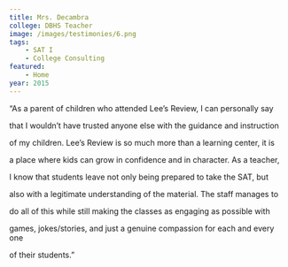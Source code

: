 ```yaml
---
title: Mrs. Decambra
college: DBHS Teacher
image: /images/testimonies/6.png
tags:
    - SAT I
    - College Consulting
featured:
    - Home
year: 2015
---
```


“As a parent of children who attended Lee’s Review, I can personally say

that I wouldn’t have trusted anyone else with the guidance and instruction

of my children. Lee’s Review is so much more than a learning center, it is

a place where kids can grow in confidence and in character. As a teacher,

I know that students leave not only being prepared to take the SAT, but

also with a legitimate understanding of the material. The staff manages to

do all of this while still making the classes as engaging as possible with

games, jokes/stories, and just a genuine compassion for each and every one

of their students.”
